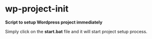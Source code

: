 # wp-project-init
**Script to setup Wordpress project immediately**

Simply click on the **start.bat** file and it will start project setup process.
